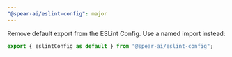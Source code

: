 ```yaml
---
"@spear-ai/eslint-config": major
---
```


Remove default export from the ESLint Config. Use a named import instead:

```js
export { eslintConfig as default } from "@spear-ai/eslint-config";
```
